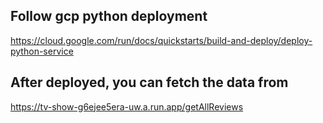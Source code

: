 ## Follow gcp python deployment
https://cloud.google.com/run/docs/quickstarts/build-and-deploy/deploy-python-service

## After deployed, you can fetch the data from
https://tv-show-g6ejee5era-uw.a.run.app/getAllReviews
